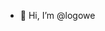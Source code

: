 - 👋 Hi, I’m @logowe

<!---
logowe/logowe is a ✨ special ✨ repository because its `README.md` (this file) appears on your GitHub profile.
You can click the Preview link to take a look at your changes.
--->
